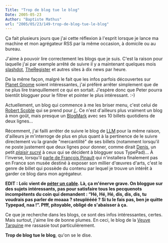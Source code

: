 ```yaml
---
Title: "Trop de blog tue le blog"
Date: 2005-05-23
Author: "Baptiste Mathus"
url: "2005/05/23/149-trop-de-blog-tue-le-blog"
---
```




Ça fait plusieurs jours que j'ai cette réflexion à l'esprit lorsque je
lance ma machine et mon agrégateur RSS par la même occasion, à domicile
ou au bureau.

J'aime à pouvoir lire correctement les blogs que je suis. C'est la
raison pour laquelle j'ai par exemple arrêté de suivre il y a maintenant
quelques mois [slashdot](http://slashdot.org),
[TheRegister](http://www.theregister.co.uk/) et autres sites à dix news
par heure.

De la même façon, malgré le fait que les infos parfois découvertes sur
[Planet Gnome](http://planet.gnome.org) soient intéressantes, j'ai
préféré arrêter simplement que de ne plus lire tranquillement ce qui en
sortait. J'espère donc que Peter pourra bientôt blogguer pour le filtrer
et pointer le plus intéressant. :-)

Actuellement, un blog qui commence à me les briser menu, c'est celui de
[Robert Scoble](http://radio.weblogs.com/0001011) qui se prend pour
[/.](http://slashdot.org). Ce n'est d'ailleurs plus vraiment un blog à
mon goût, mais presque un
[BlogMark](http://en.wikipedia.org/wiki/Social_bookmarking) avec ses 10
billets quotidiens de deux lignes...

Récemment, j'ai failli arrêter de suivre le blog de
[LLM](http://loiclemeur.com/france/) pour la même raison, d'ailleurs je
m'interroge de plus en plus quant à la pertinence de le suivre
directement vu la grande "mercantilité" de ses billets (notamment
lorsqu'il ne poste justement que deux lignes pour donner, comme dirait
[Denis](http://cybercodeur.net), un petit *[plaisir
sucré](http://cybercodeur.net/weblog/commentaires/detailsCarnet.php?idmessage=1031)*
à ceux qui se décident à blogguer sous TypePad)... À l'inverse,
lorsqu'il [parle de François
Pinault](http://loiclemeur.com/france/2005/05/fran231ois_pina.html) qui
n'installera finalement pas en France son musée destiné à exposer son
millier d'œuvres d'arts, c'est le genre de billet qui possède du contenu
par lequel je trouve un intérêt à garder ce blog dans mon agrégateur.

**EDIT : Loïc vient de [péter un
cable](http://www.loiclemeur.com/france/2005/05/fini_.html). Là, ça
m'énerve grave. On bloggue sur des sujets intéressants, pas pour
satisfaire tous les pecquenots incompétents du coin qui demandent : “Hé,
Hé, Hé, dis, dis, dis, tu voudrais pas parler de moaaa ? steupléééé ? Si
tu le fais pas, ben je quitte Typepad, naa !”. Pfff, pitoyable, obligé
de s'abaisser à ça.**

Ce que je recherche dans les blogs, ce sont des infos intéressantes,
certes. Mais surtout, j'aime lire de bonne plumes. En ceci, le blog de
la [Veuve Tarquine](http://bricablog.net/) me rassasie tout
particulièrement.

**Trop de blog tue le blog**, qu'on se le dise.

